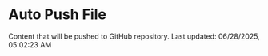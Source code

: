 # Auto Push File

Content that will be pushed to GitHub repository.
Last updated: 06/28/2025, 05:02:23 AM